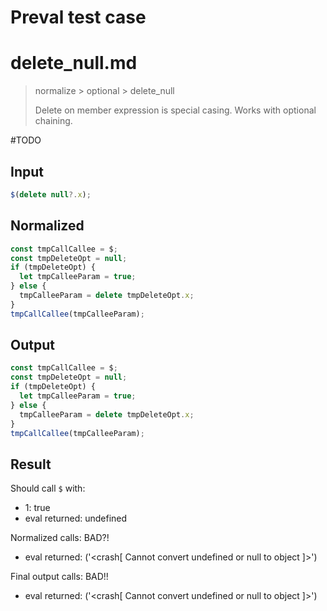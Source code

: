 # Preval test case

# delete_null.md

> normalize > optional > delete_null
>
> Delete on member expression is special casing. Works with optional chaining.

#TODO

## Input

`````js filename=intro
$(delete null?.x);
`````

## Normalized

`````js filename=intro
const tmpCallCallee = $;
const tmpDeleteOpt = null;
if (tmpDeleteOpt) {
  let tmpCalleeParam = true;
} else {
  tmpCalleeParam = delete tmpDeleteOpt.x;
}
tmpCallCallee(tmpCalleeParam);
`````

## Output

`````js filename=intro
const tmpCallCallee = $;
const tmpDeleteOpt = null;
if (tmpDeleteOpt) {
  let tmpCalleeParam = true;
} else {
  tmpCalleeParam = delete tmpDeleteOpt.x;
}
tmpCallCallee(tmpCalleeParam);
`````

## Result

Should call `$` with:
 - 1: true
 - eval returned: undefined

Normalized calls: BAD?!
 - eval returned: ('<crash[ Cannot convert undefined or null to object ]>')

Final output calls: BAD!!
 - eval returned: ('<crash[ Cannot convert undefined or null to object ]>')
